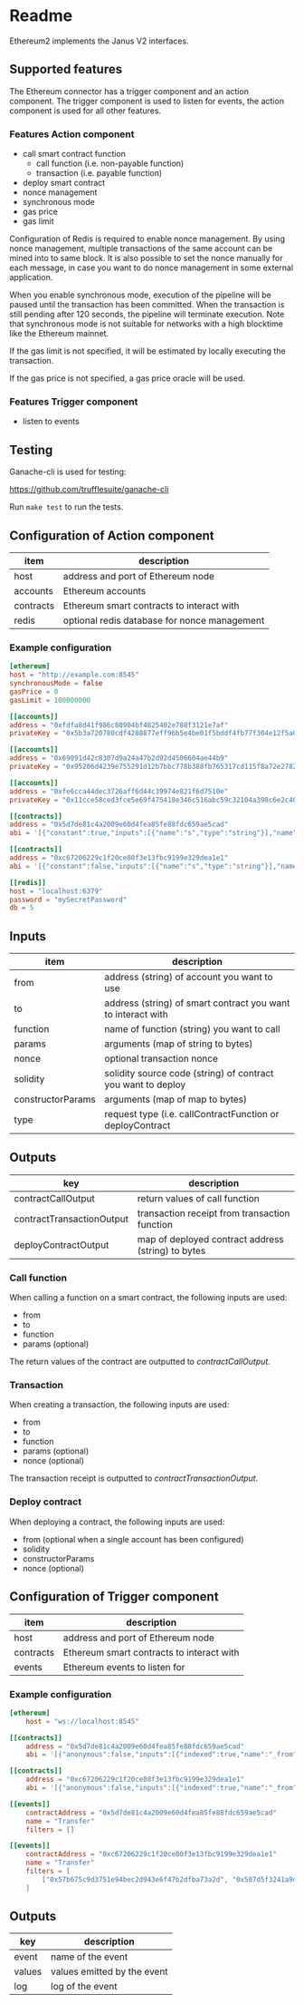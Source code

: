 # Readme

Ethereum2 implements the Janus V2 interfaces.

## Supported features

The Ethereum connector has a trigger component and an action component. The trigger component is used to listen for 
events, the action component is used for all other features.

### Features Action component

* call smart contract function
	* call function (i.e. non-payable function)
	* transaction (i.e. payable function)
* deploy smart contract
* nonce management
* synchronous mode
* gas price
* gas limit

Configuration of Redis is required to enable nonce management. By using nonce management, 
multiple transactions of the same account can be mined into to same block. It is also possible
to set the nonce manually for each message, in case you want to do nonce management
in some external application.

When you enable synchronous mode, execution of the pipeline will be paused until the transaction
has been committed. When the transaction is still pending after 120 seconds, the pipeline
will terminate execution. Note that synchronous mode is not suitable for networks with a high
blocktime like the Ethereum mainnet.

If the gas limit is not specified, it will be estimated by locally executing the transaction.

If the gas price is not specified, a gas price oracle will be used.

### Features Trigger component

* listen to events

## Testing

Ganache-cli is used for testing: 

https://github.com/trufflesuite/ganache-cli

Run `make test` to run the tests.

## Configuration of Action component

| item      | description                                  |
|-----------|----------------------------------------------|
| host      | address and port of Ethereum node            |
| accounts  | Ethereum accounts                            |
| contracts | Ethereum smart contracts to interact with    |    
| redis     | optional redis database for nonce management |

### Example configuration 

```toml
[ethereum]
host = "http://example.com:8545"
synchronousMode = false
gasPrice = 0
gasLimit = 100000000

[[accounts]]
address = "0xfdfa8d41f986c80904bf4825402e788f3121e7af"
privateKey = "0x5b3a720780cdf4288877eff96b5e4be01f5bddf4fb77f304e12f5a00f17220cc"

[[accounts]]
address = "0x69091d42c8307d9a24a47b2d92d4506604ae44b9"
privateKey = "0x95206d4239e755291d12b7bbc778b388fb765317cd115f8a72e27827629edc72"

[[accounts]]
address = "0xfe6cca44dec3726aff6d44c39974e821f6d7510e"
privateKey = "0x11cce58ced3fce5e69f475418e346c516abc59c32104a398c6e2c409949d30e7"

[[contracts]]
address = "0x5d7de81c4a2009e60d4fea85fe88fdc659ae5cad"
abi = '[{"constant":true,"inputs":[{"name":"s","type":"string"}],"name":"getString","outputs":[{"name":"","type":"string"}],"payable":false,"stateMutability":"pure","type":"function"}]'

[[contracts]]
address = "0xc67206229c1f20ce80f3e13fbc9199e329dea1e1"
abi = '[{"constant":false,"inputs":[{"name":"s","type":"string"}],"name":"setString","outputs":[],"payable":false,"stateMutability":"nonpayable","type":"function"}]'

[[redis]]
host = "localhost:6379"
password = "mySecretPassword"
db = 5
```

## Inputs

| item              | description                                                    |
|-------------------|----------------------------------------------------------------|
| from              | address (string) of account you want to use                    |
| to                | address (string) of smart contract you want to interact with   |
| function          | name of function (string) you want to call                     |
| params            | arguments (map of string to bytes)                             |
| nonce             | optional transaction nonce                                     |
| solidity          | solidity source code (string) of contract you want to deploy   |
| constructorParams | arguments (map of map to bytes)                                |
| type              | request type (i.e. callContractFunction or deployContract      |

## Outputs

| key                       | description                                        |
|---------------------------|----------------------------------------------------|
| contractCallOutput        | return values of call function                     |
| contractTransactionOutput | transaction receipt from transaction function      |
| deployContractOutput      | map of deployed contract address (string) to bytes |  

### Call function

When calling a function on a smart contract, the following inputs are used:

* from
* to
* function
* params (optional)

The return values of the contract are outputted to *contractCallOutput*.

### Transaction

When creating a transaction, the following inputs are used:

* from
* to
* function
* params (optional)
* nonce (optional)

The transaction receipt is outputted to *contractTransactionOutput*.

### Deploy contract

When deploying a contract, the following inputs are used:

* from (optional when a single account has been configured)
* solidity
* constructorParams
* nonce (optional)

## Configuration of Trigger component

| item      | description                               |
|-----------|-------------------------------------------|
| host      | address and port of Ethereum node         |
| contracts | Ethereum smart contracts to interact with |
| events    | Ethereum events to listen for             |

### Example configuration 

```toml
[ethereum]
	host = "ws://localhost:8545"

[[contracts]]
	address = "0x5d7de81c4a2009e60d4fea85fe88fdc659ae5cad"
	abi = '[{"anonymous":false,"inputs":[{"indexed":true,"name":"_from","type":"address"},{"indexed":true,"name":"_to","type":"address"},{"indexed":false,"name":"_value","type":"uint256"}],"name":"Transfer","type":"event"}]'

[[contracts]]
	address = "0xc67206229c1f20ce80f3e13fbc9199e329dea1e1"
	abi = '[{"anonymous":false,"inputs":[{"indexed":true,"name":"_from","type":"address"},{"indexed":true,"name":"_to","type":"address"},{"indexed":false,"name":"_value","type":"uint256"}],"name":"Transfer","type":"event"}]'

[[events]]
    contractAddress = "0x5d7de81c4a2009e60d4fea85fe88fdc659ae5cad"
    name = "Transfer"
    filters = []

[[events]]
    contractAddress = "0xc67206229c1f20ce80f3e13fbc9199e329dea1e1"
    name = "Transfer"
    filters = [
        ["0x57b675c9d3751e94bec2d943e6f47b2dfba73a2d", "0x507d5f3241a9d9cc618473cd706670b45ca3a9ac"]
    ]
```

## Outputs

| key    | description                                        |
|--------|----------------------------------------------------|
| event  | name of the event                                  |
| values | values emitted by the event                        |
| log    | log of the event                                   |  
